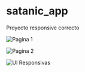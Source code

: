 
# satanic_app

Proyecto responsive correcto


![Pagina 1](https://github.com/chucho5280/my_app/assets/96545330/6fd813ce-071f-47e7-99bb-6fe4f0169cd6)

![Pagina 2](https://github.com/chucho5280/my_app/assets/96545330/2b4401c7-415c-4228-ac60-6b2fb5b67f4c)

![UI Responsivas](https://github.com/chucho5280/my_app/assets/96545330/7e2ce524-54be-4169-90e3-4586c3bd9cdb)
